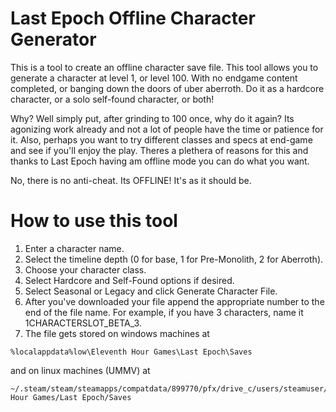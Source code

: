 # Last Epoch Offline Character Generator

This is a tool to create an offline character save file.  This tool allows you to generate a character at level 1, or level 100.  With no endgame content completed, or banging down the doors of uber aberroth.  Do it as a hardcore character, or a solo self-found character, or both!

Why?  Well simply put, after grinding to 100 once, why do it again?  Its agonizing work already and not a lot of people have the time or patience for it.  Also, perhaps you want to try different classes and specs at end-game and see if you'll enjoy the play.  Theres a plethera of reasons for this and thanks to Last Epoch having am offline mode you can do what you want.  

No, there is no anti-cheat.  Its OFFLINE!  It's as it should be.

# How to use this tool
1. Enter a character name.
2. Select the timeline depth (0 for base, 1 for Pre-Monolith, 2 for Aberroth).
3. Choose your character class.
4. Select Hardcore and Self-Found options if desired.
5. Select Seasonal or Legacy and click Generate Character File.
6. After you've downloaded your file append the appropriate number to the end of the file name.
For example, if you have 3 characters, name it 1CHARACTERSLOT_BETA_3.
7. The file gets stored on windows machines at 
```
%localappdata%low\Eleventh Hour Games\Last Epoch\Saves
```
and on linux machines (UMMV) at
```
~/.steam/steam/steamapps/compatdata/899770/pfx/drive_c/users/steamuser/AppData/LocalLow/Eleventh Hour Games/Last Epoch/Saves
```
